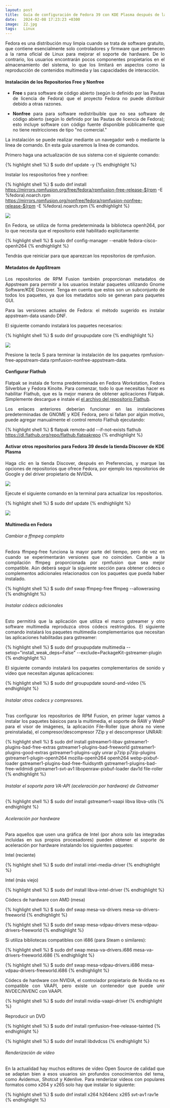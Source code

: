 ```yaml
---
layout: post
title:  Guía de configuración de Fedora 39 con KDE Plasma después de la instalación (Spanish)
date:   2024-02-08 17:23:23 +0300
image:  22.jpg
tags:   Linux
---
```


<p align="justify">Fedora es una distribución muy limpia cuando se trata de software gratuito, que contiene esencialmente solo controladores y firmware que pertenecen a la rama oficial de Linux para mejorar el soporte de hardware. De lo contrario, los usuarios encontrarán pocos componentes propietarios en el almacenamiento del sistema, lo que los limitará en aspectos como la reproducción de contenidos multimedia y las capacidades de interacción. </p>

#### Instalación de los Repositorios Free y Nonfree

* <p align="justify"><b>Free</b> s para software de código abierto (según lo definido por las Pautas de licencia de Fedora) que el proyecto Fedora no puede distribuir debido a otras razones.</p>
* <p align="justify"><b>Nonfree</b> para para software redistribuible que no sea software de código abierto (según lo definido por las Pautas de licencia de Fedora); esto incluye software con código fuente disponible públicamente que no tiene restricciones de tipo "no comercial."</p>

<p align="justify">La instalación se puede realizar mediante un navegador web o mediante la línea de comando. En esta guía usaremos la línea de comandos.</p>

<p align="justify">Primero haga una actualización de sus sistema con el siguiente comando:</p>

{% highlight shell %}
  $ sudo dnf update -y
{% endhighlight %}

<p align="justify">Instalar los respositorios free y nonfree:</p>

{% highlight shell %}
  $ sudo dnf install https://mirrors.rpmfusion.org/free/fedora/rpmfusion-free-release-$(rpm -E %fedora).noarch.rpm https://mirrors.rpmfusion.org/nonfree/fedora/rpmfusion-nonfree-release-$(rpm -E %fedora).noarch.rpm
{% endhighlight %}

![]({{site.baseurl}}/images/23.png)

<p align="justify">En Fedora, se utiliza de forma predeterminada la biblioteca openh264, por lo que necesita que el repositorio esté habilitado explícitamente:</p>

{% highlight shell %}
  $ sudo dnf config-manager --enable fedora-cisco-openh264
{% endhighlight %}

<p align="justify">Tendrás que reiniciar para que aparezcan los repositorios de rpmfusion.</p>


#### Metadatos de AppStream

<p align="justify">Los repositorios de RPM Fusion también proporcionan metadatos de Appstream para permitir a los usuarios instalar paquetes utilizando Gnome Software/KDE Discover. Tenga en cuenta que estos son un subconjunto de todos los paquetes, ya que los metadatos solo se generan para paquetes GUI.</p>

<p align="justify">Para las versiones actuales de Fedora: el método sugerido es instalar appstream-data usando DNF.</p>

<p align="justify">El siguiente comando instalará los paquetes necesarios:</p>

{% highlight shell %}
  $ sudo dnf groupupdate core
{% endhighlight %}

![]({{site.baseurl}}/images/24.png)

<p align="justify">Presione la tecla S para terminar la instalación de los paquetes rpmfusion-free-appstream-data rpmfusion-nonfree-appstream-data.</p>


#### Configurar Flathub

<p align="justify">Flatpak se instala de forma predeterminada en Fedora Workstation, Fedora Silverblue y Fedora Kinoite. Para comenzar, todo lo que necesitas hacer es habilitar Flathub, que es la mejor manera de obtener aplicaciones Flatpak. Simplemente descargue e instale el <a href="https://dl.flathub.org/repo/flathub.flatpakrepo">el archivo del repositorio Flathub</a>.</p>

<p align="justify">Los enlaces anteriores deberían funcionar en las instalaciones predeterminadas de GNOME y KDE Fedora, pero si fallan por algún motivo, puede agregar manualmente el control remoto Flathub ejecutando:</p>

{% highlight shell %}
  $ flatpak remote-add --if-not-exists flathub https://dl.flathub.org/repo/flathub.flatpakrepo
{% endhighlight %}


#### Activar otros repositorios para Fedora 39 desde la tienda Discover de KDE Plasma

<p align="justify">Haga clic en la tienda Discover, después en Preferencias, y marque las opciones de repositorios que ofrece Fedora, por ejemplo los repositorios de Google y del driver propietario de NVIDIA.</p>

![]({{site.baseurl}}/images/25.png)

<p align="justify">Ejecute el siguiente comando en la terminal para actualizar los repositorios.</p>

{% highlight shell %}
  $ sudo dnf update
{% endhighlight %}

![]({{site.baseurl}}/images/26.png)


#### Multimedia en Fedora

###### Cambiar a ffmpeg completo

<p align="justify">Fedora ffmpeg-free funciona la mayor parte del tiempo, pero de vez en cuando se experimentarán versiones que no coinciden. Cambie a la compilación ffmpeg proporcionada por rpmfusion que sea mejor compatible. Aún deberá seguir la siguiente sección para obtener códecs o complementos adicionales relacionados con los paquetes que pueda haber instalado.</p>


{% highlight shell %}
  $ sudo dnf swap ffmpeg-free ffmpeg --allowerasing
{% endhighlight %}


###### Instalar códecs adicionales

<p align="justify">Esto permitirá que la aplicación que utiliza el marco gstreamer y otro software multimedia reproduzca otros códecs restringidos. El siguiente comando instalará los paquetes multimedia complementarios que necesitan las aplicaciones habilitadas para gstreamer:</p>

{% highlight shell %}
  $ sudo dnf groupupdate multimedia --setop="install_weak_deps=False" --exclude=PackageKit-gstreamer-plugin
{% endhighlight %}

<p align="justify">El siguiente comando instalará los paquetes complementarios de sonido y vídeo que necesitan algunas aplicaciones:</p>

{% highlight shell %}
  $ sudo dnf groupupdate sound-and-video
{% endhighlight %}

###### Instalar otros codecs y compresores.

<p align="justify">Tras configurar los repositorios de RPM Fusion, en primer lugar vamos a instalar los paquetes básicos para la multimedia, el soporte de RAW y WebP para el visor de imágenes, la aplicación File-Roller (que ahora no viene preinstalada), el compresor/descompresor 7Zip y el descompresor UNRAR: </p>

{% highlight shell %}
  $ sudo dnf install gstreamer1-libav gstreamer1-plugins-bad-free-extras gstreamer1-plugins-bad-freeworld gstreamer1-plugins-good-extras gstreamer1-plugins-ugly unrar p7zip p7zip-plugins gstreamer1-plugin-openh264 mozilla-openh264 openh264 webp-pixbuf-loader gstreamer1-plugins-bad-free-fluidsynth gstreamer1-plugins-bad-free-wildmidi gstreamer1-svt-av1 libopenraw-pixbuf-loader dav1d file-roller
{% endhighlight %}


###### Instalar el soporte para VA-API (aceleración por hardware) de Gstreamer

{% highlight shell %}
  $ sudo dnf install gstreamer1-vaapi libva libva-utils
{% endhighlight %}


###### Aceleración por hardware

<p align="justify">Para aquellos que usen una gráfica de Intel (por ahora solo las integradas incluidas en sus propios procesadores) pueden obtener el soporte de aceleración por hardware instalando los siguientes paquetes: </p>

<p align="justify">Intel (reciente)</p>

{% highlight shell %}
  $ sudo dnf install intel-media-driver
{% endhighlight %}

<p align="justify">Intel (más viejo)</p>

{% highlight shell %}
  $ sudo dnf install libva-intel-driver
{% endhighlight %}


<p align="justify">Códecs de hardware con AMD (mesa)</p>

{% highlight shell %}
  $ sudo dnf swap mesa-va-drivers mesa-va-drivers-freeworld
{% endhighlight %}

{% highlight shell %}
  $ sudo dnf swap mesa-vdpau-drivers mesa-vdpau-drivers-freeworld
{% endhighlight %}

<p align="justify">Si utiliza bibliotecas compatibles con i686 (para Steam o similares):</p>

{% highlight shell %}
  $ sudo dnf swap mesa-va-drivers.i686 mesa-va-drivers-freeworld.i686
{% endhighlight %}

{% highlight shell %}
  $ sudo dnf swap mesa-vdpau-drivers.i686 mesa-vdpau-drivers-freeworld.i686
{% endhighlight %}


<p align="justify">Códecs de hardware con NVIDIA, el controlador propietario de Nvidia no es compatible con VAAPI, pero existe un contenedor que puede unir NVDEC/NVENC con VAAPI.</p>

{% highlight shell %}
  $ sudo dnf install nvidia-vaapi-driver
{% endhighlight %}

<p align="justify">Reproducir un DVD</p>

{% highlight shell %}
  $ sudo dnf install rpmfusion-free-release-tainted
{% endhighlight %}

{% highlight shell %}
  $ sudo dnf install libdvdcss
{% endhighlight %}


###### Renderización de vídeo

<p align="justify">En la actualidad hay muchos editores de vídeo Open Source de calidad que se adaptan bien a esos usuarios sin profundos conocimientos del tema, como Avidemux, Shotcut y Kdenlive. Para renderizar vídeos con populares formatos como x264 y x265 solo hay que instalar lo siguiente: </p>

{% highlight shell %}
  $ sudo dnf install x264 h264enc x265 svt-av1 rav1e
{% endhighlight %}


